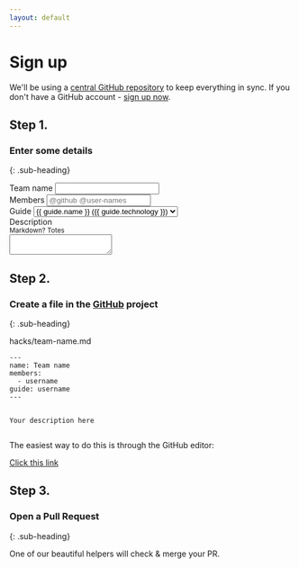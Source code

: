 ```yaml
---
layout: default
---
```


# Sign up

We'll be using a [central GitHub repository](https://github.com/jsoxford/hack) to keep everything in sync.  If you don't have a GitHub account - [sign up now](https://github.com).

## Step 1.
### Enter some details
{: .sub-heading}

<form id="entry-form">
  <div class="field">
    <label for="name">Team name</label>
    <input type="text" name="name" id="name" placeholder="">
  </div>
  <div class="field">
    <label for="name">Members</label>
    <input type="text" name="members" id="members" placeholder="@github @user-names">
  </div>
  <div class="field">
    <label for="guide">Guide</label>
    <select name="guide" id="guide">
      {% for guide in site.data.guides %}
        <option value="{{ guide.index }}">{{ guide.name }} ({{ guide.technology }})</option>
      {% endfor %}
    </select>
  </div>
  <div class="field">
    <label for="description">Description <div><small>Markdown? Totes</small></div></label>
    <textarea name="description" id="description"></textarea>
  </div>
</form>


## Step 2.
### Create a file in the [GitHub](https://github.com/jsoxford/hack) project
{: .sub-heading}


<!-- ```
---
name: Team name
members:
  - username
guide: username
---

Your description here
``` -->


<div class="file-name" id="gh-filename">hacks/team-name.md</div>
<pre class="file-content"><code id="gh-content">---
name: Team name
members:
  - username
guide: username
---

Your description here</code></pre>

The easiest way to do this is through the GitHub editor:

<a href="#" id="gh-link">Click this link</a>



## Step 3.
### Open a Pull Request
{: .sub-heading}

One of our beautiful helpers will check & merge your PR.
